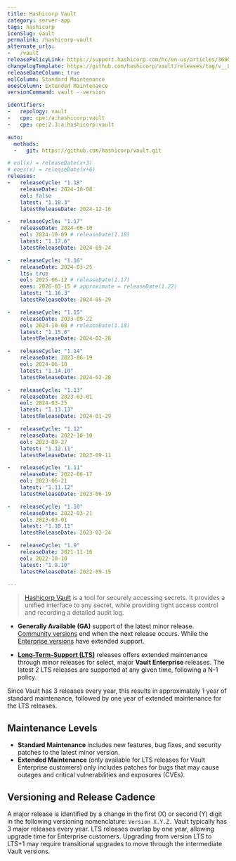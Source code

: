 ```yaml
---
title: Hashicorp Vault
category: server-app
tags: hashicorp
iconSlug: vault
permalink: /hashicorp-vault
alternate_urls:
-   /vault
releasePolicyLink: https://support.hashicorp.com/hc/en-us/articles/360021185113-Support-Period-and-End-of-Life-EOL-Policy
changelogTemplate: https://github.com/hashicorp/vault/releases/tag/v__LATEST__
releaseDateColumn: true
eolColumn: Standard Maintenance
eoesColumn: Extended Maintenance
versionCommand: vault --version

identifiers:
-   repology: vault
-   cpe: cpe:/a:hashicorp:vault
-   cpe: cpe:2.3:a:hashicorp:vault

auto:
  methods:
  -   git: https://github.com/hashicorp/vault.git

# eol(x) = releaseDate(x+3)
# eoes(x) = releaseDate(x+6)
releases:
-   releaseCycle: "1.18"
    releaseDate: 2024-10-08
    eol: false
    latest: "1.18.3"
    latestReleaseDate: 2024-12-16

-   releaseCycle: "1.17"
    releaseDate: 2024-06-10
    eol: 2024-10-09 # releaseDate(1.18)
    latest: "1.17.6"
    latestReleaseDate: 2024-09-24

-   releaseCycle: "1.16"
    releaseDate: 2024-03-25
    lts: true
    eol: 2025-06-12 # releaseDate(1.17)
    eoes: 2026-03-15 # approximate = releaseDate(1.22)
    latest: "1.16.3"
    latestReleaseDate: 2024-05-29

-   releaseCycle: "1.15"
    releaseDate: 2023-09-22
    eol: 2024-10-08 # releaseDate(1.18)
    latest: "1.15.6"
    latestReleaseDate: 2024-02-28

-   releaseCycle: "1.14"
    releaseDate: 2023-06-19
    eol: 2024-06-10
    latest: "1.14.10"
    latestReleaseDate: 2024-02-28

-   releaseCycle: "1.13"
    releaseDate: 2023-03-01
    eol: 2024-03-25
    latest: "1.13.13"
    latestReleaseDate: 2024-01-29

-   releaseCycle: "1.12"
    releaseDate: 2022-10-10
    eol: 2023-09-27
    latest: "1.12.11"
    latestReleaseDate: 2023-09-11

-   releaseCycle: "1.11"
    releaseDate: 2022-06-17
    eol: 2023-06-21
    latest: "1.11.12"
    latestReleaseDate: 2023-06-19

-   releaseCycle: "1.10"
    releaseDate: 2022-03-21
    eol: 2023-03-01
    latest: "1.10.11"
    latestReleaseDate: 2023-02-24

-   releaseCycle: "1.9"
    releaseDate: 2021-11-16
    eol: 2022-10-10
    latest: "1.9.10"
    latestReleaseDate: 2022-09-15

---
```


> [Hashicorp Vault](https://www.vaultproject.io/) is a tool for securely accessing secrets. It
> provides a unified interface to any secret, while providing tight access control and recording a
> detailed audit log.

- **Generally Available (GA)** support of the latest minor release. [Community versions](https://github.com/hashicorp/vault/issues/28471#issuecomment-2393714603)
end when the next release occurs. While the [Enterprise versions](https://support.hashicorp.com/hc/en-us/articles/360021185113-Support-Period-and-End-of-Life-EOL-Policy)
have extended support.

- [**Long-Term-Support (LTS)**](https://developer.hashicorp.com/vault/docs/enterprise/lts)
releases offers extended maintenance through minor releases for select,
major **Vault Enterprise** releases. The latest 2 LTS releases are supported at any given time,
following a N-1 policy.

Since Vault has 3 releases every year, this results in approximately 1 year of
standard maintenance, followed by one year of extended maintenance for the LTS
releases.

## Maintenance Levels

- **Standard Maintenance** includes new features, bug fixes, and security patches to the
  latest minor version.
- **Extended Maintenance** (only available for LTS releases for Vault Enterprise customers) only includes
  patches for bugs that may cause outages and critical vulnerabilities and exposures (CVEs).

## Versioning and Release Cadence

A major release is identified by a change in the first (X) or second (Y) digit in the following
versioning nomenclature: `Version X.Y.Z.` Vault typically has 3 major releases every year. LTS releases
overlap by one year, allowing upgrade time for Enterprise customers. Upgrading from version LTS to LTS+1
may require transitional upgrades to move through the intermediate Vault versions.
